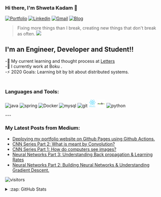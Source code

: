 
### Hi there, I'm Shweta Kadam 👋



[![Portfolio](https://img.shields.io/badge/portfolio-%231572B6.svg?&style=for-the-badge&logo=portfolio&logoColor=white)](https://shwetarkadam.github.io/portfolio/)
[![Linkedin](https://img.shields.io/badge/linkedin%20-%230077B5.svg?&style=for-the-badge&logo=linkedin&logoColor=white)](https://www.linkedin.com/in/shweta-kadam-81404512a/)
[![Gmail](https://img.shields.io/badge/gmail-D14836?&style=for-the-badge&logo=gmail&logoColor=white)](mailto:shwetakadam.portfolio@gmail.com)
[![Blog](https://img.shields.io/badge/BLOG-%231572B6.svg?&style=for-the-badge&logo=blog&logoColor=white)](https://www.codeklutz.com/scheduling/java/spring/spring%20boot/events/sql/mysql/Spring-boot-cron-job-scheduled-tasks-vs-Events-in-Mysql/)


<!--
![Youtube](https://img.shields.io/badge/youtube-%23FF0000.svg?&style=for-the-badge&logo=youtube&logoColor=white)-->

> Fixing more things than I break, creating new things that don't break as often. <img src="https://media.giphy.com/media/VgCDAzcKvsR6OM0uWg/giphy.gif" width="50"> 


## I'm an Engineer, Developer and Student!!


-🌱 My current learning and thought process at [Letters](https://letters.codeklutz.com)<br/>
-💼 I currently work at Boku .<br/>
-⚡ 2020 Goals: Learning bit by bit about distributed systems.<br/>
<br/>


### Languages and Tools:

<p align="left">
<img src="https://cdn.svgporn.com/logos/java.svg" alt="java" width="25" height="25" />
<img src="https://cdn.svgporn.com/logos/spring-icon.svg" alt="spring" width="25" height="25" />
<img src="https://cdn.svgporn.com/logos/docker-icon.svg" alt="Docker" width="25" height="25" /> 
<img src="https://cdn.svgporn.com/logos/mysql.svg" alt="mysql" width="25" height="25" />
 <img src="https://cdn.svgporn.com/logos/git.svg" alt="git" width="25" height="25" />
<img src="https://raw.githubusercontent.com/devicons/devicon/master/icons/react/react-original-wordmark.svg" alt="react" width="25" height="25" />
<img src="https://raw.githubusercontent.com/devicons/devicon/master/icons/nodejs/nodejs-original-wordmark.svg" alt="nodejs" width="25" height="25" />
<img src="https://cdn.svgporn.com/logos/python.svg" alt="python" width="25" height="25" />
    
</p>
---


### My Latest Posts from Medium:

<!-- MEDIUM:START -->
- [Deploying my portfolio website on Github Pages using Github Actions.](https://medium.com/analytics-vidhya/deploying-my-portfolio-website-on-github-pages-using-github-actions-2d1ae175321b?source=rss-a181b7d756c------2)
- [CNN Series Part 2: What is meant by Convolution?](https://shwetarkadam25.medium.com/cnn-series-part-2-what-is-meant-by-convolution-c504f38c42b?source=rss-a181b7d756c------2)
- [CNN Series Part 1: How do computers see images?](https://medium.com/analytics-vidhya/cnn-series-part-1-how-do-computers-see-images-32462a0b33ca?source=rss-a181b7d756c------2)
- [Neural Networks Part 3: Understanding Back propagation &amp; Learning Rates](https://medium.com/analytics-vidhya/neural-networks-part-3-understanding-back-propagation-learning-rates-3482a981a2f0?source=rss-a181b7d756c------2)
- [Neural Networks Part  2: Building Neural Networks &amp; Understanding Gradient Descent.](https://medium.com/analytics-vidhya/neural-networks-part-2-building-neural-networks-understanding-gradient-descent-145718e91270?source=rss-a181b7d756c------2)
<!-- MEDIUM:END -->


![visitors](https://badges.pufler.dev/visits/shwetarkadam/shwetarkadam)

<details>
  <summary>:zap: GitHub Stats</summary>

<img  src="https://github-readme-stats.vercel.app/api?username=shwetarkadam&show_icons=true&theme=tokyonight&icon_color=6392DF&hide=prs" alt="shwetarkadam">
</details>

[linkedin]: https://www.linkedin.com/in/shweta-kadam-81404512a/
[instagram]: https://instagram.com/shwetarkadam
[youtube]: https://www.youtube.com/channel/UClIPC7YH-EhOm0MwiIJ-yfw
[twitter]: https://twitter.com/ShwetaRKadam



